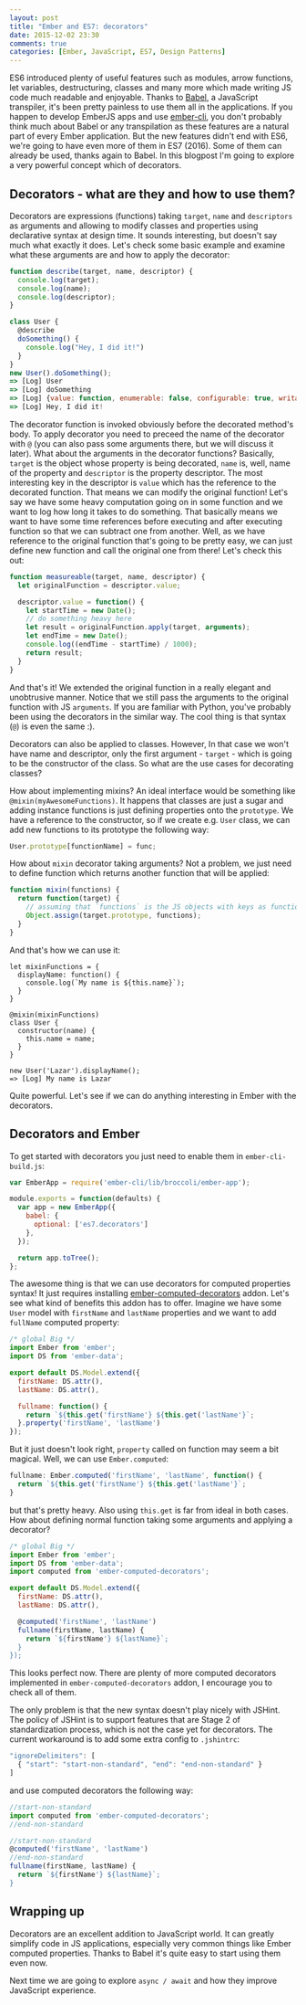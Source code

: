 ```yaml
---
layout: post
title: "Ember and ES7: decorators"
date: 2015-12-02 23:30
comments: true
categories: [Ember, JavaScript, ES7, Design Patterns]
---
```



<p>ES6 introduced plenty of useful features such as modules, arrow functions, let variables, destructuring, classes and many more which made writing JS code much readable and enjoyable. Thanks to <a href="https://babeljs.io" target="_blank">Babel</a>, a JavaScript transpiler, it's been pretty painless to use them all in the applications. If you happen to develop EmberJS apps and use <a href="http://www.ember-cli.com" target="_blank">ember-cli</a>, you don't probably think much about Babel or any transpilation as these features are a natural part of every Ember application. But the new features didn't end with ES6, we're going to have even more of them in ES7 (2016). Some of them can already be used, thanks again to Babel. In this blogpost I'm going to explore a very powerful concept which of decorators.</p>

<!--more-->

<h2>Decorators - what are they and how to use them?</h2>

<p>Decorators are expressions (functions) taking <code>target</code>, <code>name</code> and <code>descriptors</code> as arguments and allowing to modify classes and properties using declarative syntax at design time. It sounds interesting, but doesn't say much what exactly it does. Let's check some basic example and examine what these arguments are and how to apply the decorator:</p>

``` javascript
function describe(target, name, descriptor) {
  console.log(target);
  console.log(name);
  console.log(descriptor);
}

class User {
  @describe
  doSomething() {
    console.log("Hey, I did it!")
  }
}
new User().doSomething();
=> [Log] User
=> [Log] doSomething
=> [Log] {value: function, enumerable: false, configurable: true, writable: true}
=> [Log] Hey, I did it!
```

<p>The decorator function is invoked obviously before the decorated method's body. To apply decorator you need to preceed the name of the decorator with <code>@</code> (you can also pass some arguments there, but we will discuss it later). What about the arguments in the decorator functions? Basically, <code>target</code> is the object whose property is being decorated, <code>name</code> is, well, name of the property and <code>descriptor</code> is the property descriptor. The most interesting key in the descriptor is <code>value</code> which has the reference to the decorated function. That means we can modify the original function! Let's say we have some heavy computation going on in some function and we want to log how long it takes to do something. That basically means we want to have some time references before executing and after executing function so that we can subtract one from another. Well, as we have reference to the original function that's going to be pretty easy, we can just define new function and call the original one from there! Let's check this out:</p>

``` javascript
function measureable(target, name, descriptor) {
  let originalFunction = descriptor.value;

  descriptor.value = function() {
    let startTime = new Date();
    // do something heavy here
    let result = originalFunction.apply(target, arguments);
    let endTime = new Date();
    console.log((endTime - startTime) / 1000);
    return result;
  }
}
```

<p>And that's it! We extended the original function in a really elegant and unobtrusive manner. Notice that we still pass the arguments to the original function with JS <code>arguments</code>. If you are familiar with Python, you've probably been using the decorators in the similar way. The cool thing is that syntax (<code>@</code>) is even the same :). </p>

<p>Decorators can also be applied to classes. However, In that case we won't have name and descriptor, only the first argument - <code>target</code> - which is going to be the constructor of the class. So what are the use cases for decorating classes?</p>

<p>How about implementing mixins? An ideal interface would be something like <code>@mixin(myAwesomeFunctions)</code>. It happens that classes are just a sugar and adding instance functions is just defining properties onto the <code>prototype</code>. We have a reference to the constructor, so if we create e.g. <code>User</code> class, we can add new functions to its prototype the following way:</p>

``` javascript
User.prototype[functionName] = func;
```

<p>How about <code>mixin</code> decorator taking arguments? Not a problem, we just need to define function which returns another function that will be applied:</p>

``` javascript
function mixin(functions) {
  return function(target) {
    // assuming that `functions` is the JS objects with keys as functions names and values as functions that's going to copy them to target's (class constructor in this context) prototype
    Object.assign(target.prototype, functions);
  }
}
```

<p>And that's how we can use it:</p>

```
let mixinFunctions = {
  displayName: function() {
    console.log(`My name is ${this.name}`);
  }
}

@mixin(mixinFunctions)
class User {
  constructor(name) {
    this.name = name;
  }
}

new User('Lazar').displayName();
=> [Log] My name is Lazar
```

<p>Quite powerful. Let's see if we can do anything interesting in Ember with the decorators.</p>

<h2>Decorators and Ember</h2>

<p>To get started with decorators you just need to enable them in <code>ember-cli-build.js</code>:</p>

``` javascript
var EmberApp = require('ember-cli/lib/broccoli/ember-app');

module.exports = function(defaults) {
  var app = new EmberApp({
    babel: {
      optional: ['es7.decorators']
    },
  });

  return app.toTree();
};

```

<p>The awesome thing is that we can use decorators for computed properties syntax! It just requires installing <a href="https://github.com/rwjblue/ember-computed-decorators" target="_blank">ember-computed-decorators</a> addon. Let's see what kind of benefits this addon has to offer. Imagine we have some <code>User</code> model with <code>firstName</code> and <code>lastName</code> properties and we want to add <code>fullName</code> computed property:</p>

``` javascript
/* global Big */
import Ember from 'ember';
import DS from 'ember-data';

export default DS.Model.extend({
  firstName: DS.attr(),
  lastName: DS.attr(),

  fullname: function() {
    return `${this.get('firstName'} ${this.get('lastName'}`;
  }.property('firstName', 'lastName')
});
```
<p>But it just doesn't look right, <code>property</code> called on function may seem a bit magical. Well, we can use <code>Ember.computed</code>:</p>

``` javascript
fullname: Ember.computed('firstName', 'lastName', function() {
  return `${this.get('firstName'} ${this.get('lastName'}`;
}
```

<p>but that's pretty heavy. Also using <code>this.get</code> is far from ideal in both cases. How about defining normal function taking some arguments and applying a decorator?</p>

``` javascript
/* global Big */
import Ember from 'ember';
import DS from 'ember-data';
import computed from 'ember-computed-decorators';

export default DS.Model.extend({
  firstName: DS.attr(),
  lastName: DS.attr(),

  @computed('firstName', 'lastName')
  fullname(firstName, lastName) {
    return `${firstName'} ${lastName}`;
  }
});
```

<p>This looks perfect now. There are plenty of more computed decorators implemented in <code>ember-computed-decorators</code> addon, I encourage you to check all of them.</p>

<p>The only problem is that the new syntax doesn't play nicely with JSHint. The policy of JSHint is to support features that are Stage 2 of standardization process, which is not the case yet for decorators. The current workaround is to add some extra config to <code>.jshintrc</code>:</p>

``` javascript
"ignoreDelimiters": [
  { "start": "start-non-standard", "end": "end-non-standard" }
]
```

<p>and use computed decorators the following way:</p>

``` javascript
//start-non-standard
import computed from 'ember-computed-decorators';
//end-non-standard

//start-non-standard
@computed('firstName', 'lastName')
//end-non-standard
fullname(firstName, lastName) {
  return `${firstName'} ${lastName}`;
}
```

<h2>Wrapping up</h2>

<p>Decorators are an excellent addition to JavaScript world. It can greatly simplify code in JS applications, especially very common things like Ember computed properties. Thanks to Babel it's quite easy to start using them even now.</p>

<p>Next time we are going to explore <code>async / await</code> and how they improve JavaScript experience.</p>

